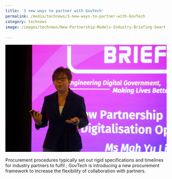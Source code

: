 ```yaml
---
title: '3 new ways to partner with GovTech'
permalink: /media/technews/3-new-ways-to-partner-with-GovTech
category: technews
image: /images/technews/New-Partnership-Models-Industry-Briefing-Smart-Nation-Digital-Government.JPG

---
```



![3 new ways to partner with GovTech in this Smart Nation](/images/technews/New-Partnership-Models-Industry-Briefing-Smart-Nation-Digital-Government.JPG)


Procurement procedures typically set out rigid specifications and timelines for industry partners to fulfil ; GovTech is introducing a new procurement framework to increase the flexibility of collaboration with partners. 
